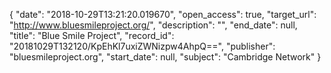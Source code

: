 {
  "date": "2018-10-29T13:21:20.019670", 
  "open_access": true, 
  "target_url": "http://www.bluesmileproject.org/", 
  "description": "", 
  "end_date": null, 
  "title": "Blue Smile Project", 
  "record_id": "20181029T132120/KpEhKl7uxiZWNizpw4AhpQ==", 
  "publisher": "bluesmileproject.org", 
  "start_date": null, 
  "subject": "Cambridge Network"
}

